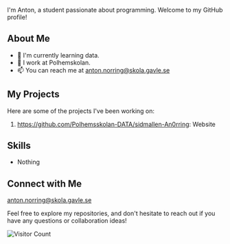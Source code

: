 
I'm Anton, a student passionate about programming. Welcome to my GitHub profile!

## About Me

- 🌱 I'm currently learning data.
- 💼 I work at Polhemskolan.
- 📫 You can reach me at anton.norring@skola.gavle.se

## My Projects

Here are some of the projects I've been working on:

1. https://github.com/Polhemsskolan-DATA/sidmallen-An0rring: Website

## Skills

- Nothing

## Connect with Me
anton.norring@skola.gavle.se


Feel free to explore my repositories, and don't hesitate to reach out if you have any questions or collaboration ideas!

![Visitor Count](https://visitor-badge.laobi.icu/badge?page_id=An0rring)
